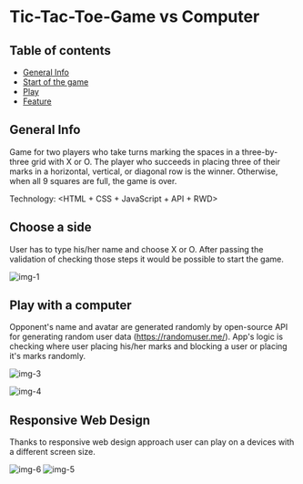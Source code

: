 # Tic-Tac-Toe-Game vs Computer

## Table of contents

* [General Info](#general-info)
* [Start of the game](#choose-a-side)
* [Play](#play-with-a-computer)
* [Feature](#responsive-web-design)


## General Info
Game for two players who take turns marking the spaces in a three-by-three grid with X or O. The player who succeeds in placing three of their marks in a horizontal, vertical, or diagonal row is the winner. Otherwise, when all 9 squares are full, the game is over.

Technology: <HTML + CSS + JavaScript + API + RWD>

## Choose a side
User has to type his/her name and choose X or O. After passing the validation of checking those steps it would be possible to start the game.


![img-1](https://user-images.githubusercontent.com/105418561/178149278-4007d35b-c99a-43b9-b3db-1547598a6c39.jpg)

## Play with a computer 
Opponent's name and avatar are generated randomly by open-source API for generating random user data (https://randomuser.me/). App's logic is checking where user placing his/her marks and blocking a user or placing it's marks randomly.

![img-3](https://user-images.githubusercontent.com/105418561/178149745-3e297f05-f808-4bb7-b33b-a2857ddfa1b2.jpg)

![img-4](https://user-images.githubusercontent.com/105418561/178149747-0d7542b8-9526-44c4-8196-65347eb03124.jpg)

## Responsive Web Design
Thanks to responsive web design approach user can play on a devices with a different screen size.

![img-6](https://user-images.githubusercontent.com/105418561/178152500-bfa71385-cd84-4f19-b97c-0139707b620b.jpg)
![img-5](https://user-images.githubusercontent.com/105418561/178149748-addaae96-b7bb-4400-9e32-98acb505e6ce.jpg)



